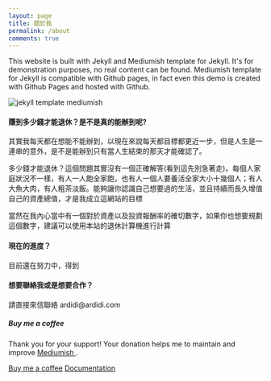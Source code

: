 ```yaml
---
layout: page
title: 關於我
permalink: /about
comments: true
---
```


<div class="row justify-content-between">
<div class="col-md-8 pr-5">

<p>This website is built with Jekyll and Mediumish template for Jekyll. It's for demonstration purposes, no real content can be found. Mediumish template for Jekyll is compatible with Github pages, in fact even this demo is created with Github Pages and hosted with Github.</p>

<p class="mb-5"><img class="shadow-lg" src="{{site.baseurl}}/assets/images/mediumish-jekyll-template.png" alt="jekyll template mediumish" /></p>
<h4>賺到多少錢才能退休？是不是真的能辦到呢?</h4>

<p>其實我每天都在想能不能辦到，以現在來說每天都目標都更近一步，但是人生是一連串的意外，是不是能辦到只有當人生結束的那天才能確認了。</p>
<p>多少錢才能退休？這個問題其實沒有一個正確解答(看到這先別急著走)。每個人家庭狀況不一樣，有人一人飽全家飽，也有人一個人要養活全家大小十幾個人；有人大魚大肉，有人粗茶淡飯。能夠讓你認識自己想要過的生活，並且持續而長久增值自己的資產總值，才是我成立這網站的目標</p>
<p>當然在我內心當中有一個對於資產以及投資報酬率的確切數字，如果你也想要規劃這個數字，建議可以使用本站的退休計算機進行計算</p>

<h4>現在的進度？</h4>

<p>目前還在努力中，得到</p>

<h4>想要聯絡我或是想要合作？</h4>

<p>請直接來信聯絡 ardidi@ardidi.com</p>

</div>

<div class="col-md-4">

<div class="sticky-top sticky-top-80">
<h5>Buy me a coffee</h5>

<p>Thank you for your support! Your donation helps me to maintain and improve <a target="_blank" href="https://github.com/wowthemesnet/mediumish-theme-jekyll">Mediumish <i class="fab fa-github"></i></a>.</p>

<a target="_blank" href="https://www.wowthemes.net/donate/" class="btn btn-danger">Buy me a coffee</a> <a target="_blank" href="https://bootstrapstarter.com/bootstrap-templates/template-mediumish-bootstrap-jekyll/" class="btn btn-warning">Documentation</a>

</div>
</div>
</div>
